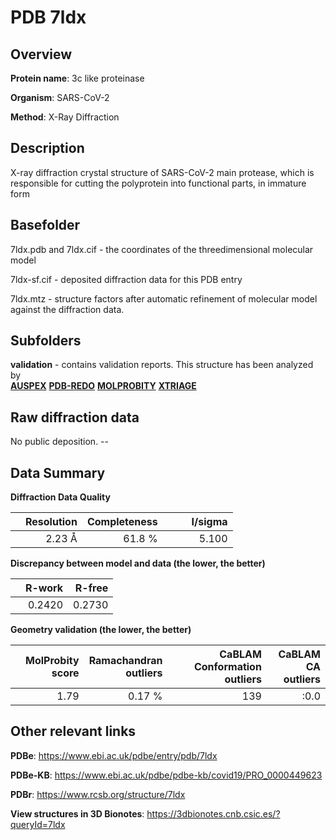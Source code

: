 # PDB 7ldx

## Overview

**Protein name**: 3c like proteinase

**Organism**: SARS-CoV-2

**Method**: X-Ray Diffraction

## Description

X-ray diffraction crystal structure of SARS-CoV-2 main protease, which is responsible for cutting the polyprotein into functional parts, in immature form

## Basefolder

7ldx.pdb and 7ldx.cif - the coordinates of the threedimensional molecular model

7ldx-sf.cif - deposited diffraction data for this PDB entry

7ldx.mtz - structure factors after automatic refinement of molecular model against the diffraction data.

## Subfolders





**validation** - contains validation reports. This structure has been analyzed by <br>[**AUSPEX**](https://github.com/thorn-lab/coronavirus_structural_task_force/tree/master/pdb/3c_like_proteinase/SARS-CoV-2/7ldx/validation/auspex) [**PDB-REDO**](https://github.com/thorn-lab/coronavirus_structural_task_force/tree/master/pdb/3c_like_proteinase/SARS-CoV-2/7ldx/validation/pdb-redo) [**MOLPROBITY**](https://github.com/thorn-lab/coronavirus_structural_task_force/tree/master/pdb/3c_like_proteinase/SARS-CoV-2/7ldx/validation/molprobity) [**XTRIAGE**](https://github.com/thorn-lab/coronavirus_structural_task_force/blob/master/pdb/3c_like_proteinase/SARS-CoV-2/7ldx/validation/Xtriage_output.log)   



## Raw diffraction data

No public deposition. --<br> 

## Data Summary
**Diffraction Data Quality**

|   | Resolution | Completeness| I/sigma |
|---|-------------:|----------------:|--------------:|
|   |2.23 Å|61.8  %|<img width=50/>5.100|

**Discrepancy between model and data (the lower, the better)**

|   | **R-work**| **R-free**   
|---|-------------:|----------------:|           
||  0.2420|  0.2730|

**Geometry validation (the lower, the better)**

|   |**MolProbity<br>score**| **Ramachandran<br>outliers** | **CaBLAM<br>Conformation outliers** | **CaBLAM<br>CA outliers** |
|---|-------------:|----------------:|----------------:|----------------:|
||  1.79|  0.17 %|139|:0.0|

 

 



## Other relevant links 
**PDBe**:  https://www.ebi.ac.uk/pdbe/entry/pdb/7ldx

**PDBe-KB**: https://www.ebi.ac.uk/pdbe/pdbe-kb/covid19/PRO_0000449623 
 
**PDBr**: https://www.rcsb.org/structure/7ldx 

**View structures in 3D Bionotes**: https://3dbionotes.cnb.csic.es/?queryId=7ldx

